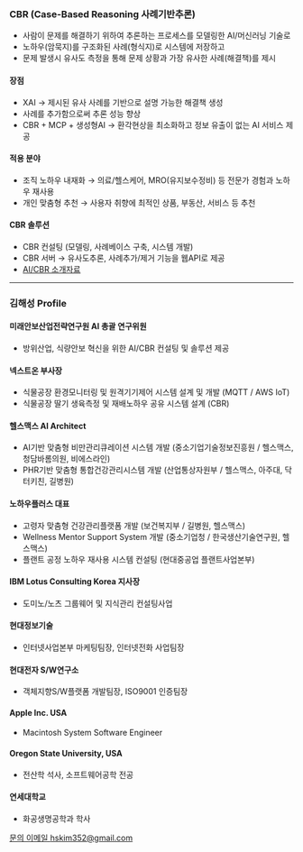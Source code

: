 ### CBR (Case-Based Reasoning 사례기반추론)
- 사람이 문제를 해결하기 위하여 추론하는 프로세스를 모델링한 AI/머신러닝 기술로
- 노하우(암묵지)를 구조화된 사례(형식지)로 시스템에 저장하고
- 문제 발생시 유사도 측정을 통해 문제 상황과 가장 유사한 사례(해결책)를 제시
#### 장점
- XAI → 제시된 유사 사례를 기반으로 설명 가능한 해결책 생성
- 사례를 추가함으로써 추론 성능 향상
- CBR + MCP + 생성형AI → 환각현상을 최소화하고 정보 유출이 없는 AI 서비스 제공
#### 적용 분야
- 조직 노하우 내재화 → 의료/헬스케어, MRO(유지보수정비) 등 전문가 경험과 노하우 재사용
- 개인 맞춤형 추천 →  사용자 취향에 최적인 상품, 부동산, 서비스 등 추천
#### CBR 솔루션
- CBR 컨설팅 (모델링, 사례베이스 구축, 시스템 개발)
- CBR 서버 → 유사도추론, 사례추가/제거 기능을 웹API로 제공
- [AI/CBR 소개자료](/ai-intro-v5.4.pdf)
  
---
### 김해성 Profile
#### 미래안보산업전략연구원 AI 총괄 연구위원
- 방위산업, 식량안보 혁신을 위한 AI/CBR 컨설팅 및 솔루션 제공
#### 넥스트온 부사장
- 식물공장 환경모니터링 및 원격기기제어 시스템 설계 및 개발 (MQTT / AWS IoT)
- 식물공장 딸기 생육측정 및 재배노하우 공유 시스템 설계 (CBR)
#### 헬스맥스 AI Architect
- AI기반 맞춤형 비만관리큐레이션 시스템 개발 (중소기업기술정보진흥원 / 헬스맥스, 청담바롬의원, 비에스라인)
- PHR기반 맞춤형 통합건강관리시스템 개발 (산업통상자원부 / 헬스맥스, 아주대, 닥터키친, 길병원)
#### 노하우플러스 대표
- 고령자 맞춤형 건강관리플랫폼 개발 (보건복지부 / 길병원, 헬스맥스)
- Wellness Mentor Support System 개발 (중소기업청 / 한국생산기술연구원, 헬스맥스)
- 플랜트 공정 노하우 재사용 시스템 컨설팅 (현대중공업 플랜트사업본부)
#### IBM Lotus Consulting Korea 지사장
- 도미노/노츠 그룹웨어 및 지식관리 컨설팅사업
#### 현대정보기술
- 인터넷사업본부 마케팅팀장, 인터넷전화 사업팀장
#### 현대전자 S/W연구소
- 객체지향S/W플랫폼 개발팀장, ISO9001 인증팀장
#### Apple Inc. USA
- Macintosh System Software Engineer
#### Oregon State University, USA
- 전산학 석사, 소프트웨어공학 전공
#### 연세대학교
- 화공생명공학과 학사

[문의 이메일 hskim352@gmail.com](mailto:hskim352@gmail.com)
